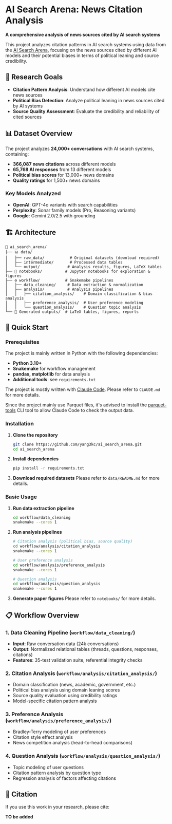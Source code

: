 # AI Search Arena: News Citation Analysis

**A comprehensive analysis of news sources cited by AI search systems**

This project analyzes citation patterns in AI search systems using data from the [AI Search Arena](https://huggingface.co/datasets/lmarena-ai/search-arena-24k), focusing on the news sources cited by different AI models and their potential biases in terms of political leaning and source credibility.

## 🎯 Research Goals

- **Citation Pattern Analysis**: Understand how different AI models cite news sources
- **Political Bias Detection**: Analyze political leaning in news sources cited by AI systems
- **Source Quality Assessment**: Evaluate the credibility and reliability of cited sources

## 📊 Dataset Overview

The project analyzes **24,000+ conversations** with AI search systems, containing:
- **366,087 news citations** across different models
- **65,768 AI responses** from 13 different models
- **Political bias scores** for 13,000+ news domains
- **Quality ratings** for 1,500+ news domains

### Key Models Analyzed
- **OpenAI**: GPT-4o variants with search capabilities
- **Perplexity**: Sonar family models (Pro, Reasoning variants)
- **Google**: Gemini 2.0/2.5 with grounding

## 🏗️ Architecture

```
📁 ai_search_arena/
├── 📊 data/
│   ├── raw_data/           # Original datasets (download required)
│   ├── intermediate/       # Processed data tables
│   └── output/            # Analysis results, figures, LaTeX tables
├── 📓 notebooks/          # Jupyter notebooks for exploration & figures
├── ⚙️ workflow/           # Snakemake pipelines
│   ├── data_cleaning/     # Data extraction & normalization
│   ├── analysis/          # Analysis pipelines
│   │   ├── citation_analysis/    # Domain classification & bias analysis
│   │   ├── preference_analysis/  # User preference modeling
│   │   └── question_analysis/    # Question topic analysis
└── 📄 Generated outputs/  # LaTeX tables, figures, reports
```

## 🚀 Quick Start

### Prerequisites

The project is mainly written in Python with the following dependencies:
- **Python 3.10+**
- **Snakemake** for workflow management
- **pandas, matplotlib** for data analysis
- **Additional tools**: see `requirements.txt`

The project is mostly written with [Claude Code](https://www.anthropic.com/claude-code).
Please refer to `CLAUDE.md` for more details.

Since the project mainly use Parquet files, it's advised to install the [parquet-tools](https://pypi.org/project/parquet-tools/) CLI tool to allow Claude Code to check the output data.

### Installation

1. **Clone the repository**
   ```bash
   git clone https://github.com/yang3kc/ai_search_arena.git
   cd ai_search_arena
   ```

2. **Install dependencies**
   ```bash
   pip install -r requirements.txt
   ```

3. **Download required datasets**
   Please refer to `data/README.md` for more details.

### Basic Usage

1. **Run data extraction pipeline**
   ```bash
   cd workflow/data_cleaning
   snakemake --cores 1
   ```

2. **Run analysis pipelines**
   ```bash
   # Citation analysis (political bias, source quality)
   cd workflow/analysis/citation_analysis
   snakemake --cores 1

   # User preference analysis
   cd workflow/analysis/preference_analysis
   snakemake --cores 1

   # Question analysis
   cd workflow/analysis/question_analysis
   snakemake --cores 1
   ```

3. **Generate paper figures**
   Please refer to `notebooks/` for more details.

## 📋 Workflow Overview

### 1. Data Cleaning Pipeline (`workflow/data_cleaning/`)
- **Input**: Raw conversation data (24k conversations)
- **Output**: Normalized relational tables (threads, questions, responses, citations)
- **Features**: 35-test validation suite, referential integrity checks

### 2. Citation Analysis (`workflow/analysis/citation_analysis/`)
- Domain classification (news, academic, government, etc.)
- Political bias analysis using domain leaning scores
- Source quality evaluation using credibility ratings
- Model-specific citation pattern analysis

### 3. Preference Analysis (`workflow/analysis/preference_analysis/`)
- Bradley-Terry modeling of user preferences
- Citation style effect analysis
- News competition analysis (head-to-head comparisons)

### 4. Question Analysis (`workflow/analysis/question_analysis/`)
- Topic modeling of user questions
- Citation pattern analysis by question type
- Regression analysis of factors affecting citations

## 📖 Citation

If you use this work in your research, please cite:

**TO be added**